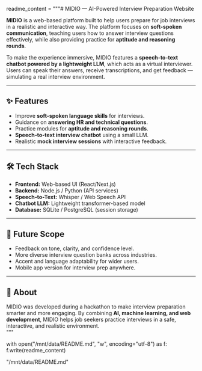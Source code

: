 readme_content = """# MIDIO — AI-Powered Interview Preparation Website

**MIDIO** is a web-based platform built to help users prepare for job interviews in a realistic and interactive way. The platform focuses on **soft-spoken communication**, teaching users how to answer interview questions effectively, while also providing practice for **aptitude and reasoning rounds**.  

To make the experience immersive, MIDIO features a **speech-to-text chatbot powered by a lightweight LLM**, which acts as a virtual interviewer. Users can speak their answers, receive transcriptions, and get feedback — simulating a real interview environment.  

---

## ✨ Features  
- Improve **soft-spoken language skills** for interviews.  
- Guidance on **answering HR and technical questions**.  
- Practice modules for **aptitude and reasoning rounds**.  
- **Speech-to-text interview chatbot** using a small LLM.  
- Realistic **mock interview sessions** with interactive feedback.  

---

## 🛠 Tech Stack  
- **Frontend:** Web-based UI (React/Next.js)  
- **Backend:** Node.js / Python (API services)  
- **Speech-to-Text:** Whisper / Web Speech API  
- **Chatbot LLM:** Lightweight transformer-based model  
- **Database:** SQLite / PostgreSQL (session storage)  

---

## 🚀 Future Scope  
- Feedback on tone, clarity, and confidence level.  
- More diverse interview question banks across industries.  
- Accent and language adaptability for wider users.  
- Mobile app version for interview prep anywhere.  

---

## 📌 About  
MIDIO was developed during a hackathon to make interview preparation smarter and more engaging. By combining **AI, machine learning, and web development**, MIDIO helps job seekers practice interviews in a safe, interactive, and realistic environment.  
"""

with open("/mnt/data/README.md", "w", encoding="utf-8") as f:
    f.write(readme_content)

"/mnt/data/README.md"
